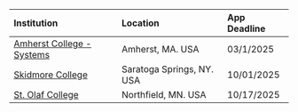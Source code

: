 
| **Institution** | **Location** | **App Deadline** |
| :----       | :---       | :--- |
| [Amherst College - Systems](#amherst-systems) |Amherst, MA. USA | 03/1/2025 |
| [Skidmore College](#skidmore) | Saratoga Springs, NY. USA | 10/01/2025 |
| [St. Olaf College](#st-olaf) | Northfield, MN. USA | 10/17/2025 |
